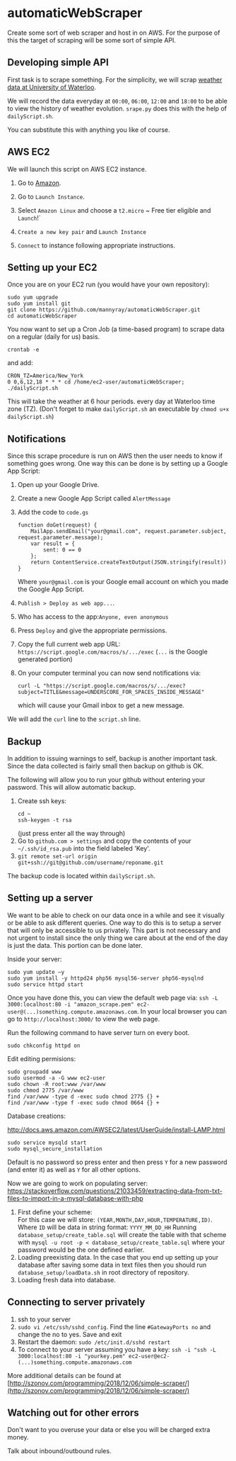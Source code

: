 # automaticWebScraper

Create some sort of web scraper and host in on AWS. For the purpose of this the target of scraping will be some sort of simple API.

## Developing simple API

First task is to scrape something. For the simplicity, we will scrap [weather data at University of Waterloo](https://github.com/uWaterloo/api-documentation/blob/master/v2/weather/current.md).

We will record the data everyday at `00:00`, `06:00`, `12:00` and `18:00` to be able to view the history of weather evolution. `srape.py` does this with the help of `dailyScript.sh`.

You can substitute this with anything you like of course.

## AWS EC2

We will launch this script on AWS EC2 instance.

1. Go to [Amazon](https://console.aws.amazon.com/ec2/v2/home).

2. Go to `Launch Instance`.

3. Select `Amazon Linux` and choose a `t2.micro` ~ Free tier eligible and `Launch`!`

4. `Create a new key pair` and `Launch Instance`

5. `Connect` to instance following appropriate instructions.

## Setting up your EC2

Once you are on your EC2 run (you would have your own repository):
```
sudo yum upgrade
sudo yum install git
git clone https://github.com/mannyray/automaticWebScraper.git
cd automaticWebScraper
```

You now want to set up a Cron Job (a time-based program) to scrape data on a regular (daily for us) basis.

```
crontab -e
```

and add:
```
CRON_TZ=America/New_York
0 0,6,12,18 * * * cd /home/ec2-user/automaticWebScraper; ./dailyScript.sh
```
This will take the weather at 6 hour periods. every day at Waterloo time zone (TZ). (Don't forget to make `dailyScript.sh` an executable by `chmod u+x dailyScript.sh`)

## Notifications

Since this scrape procedure is run on AWS then the user needs to know if something goes wrong. One way this can be done is by setting up a Google App Script:

 
1. Open up your Google Drive.

2. Create a new Google App Script called `AlertMessage`

3. Add the code to `code.gs`  
	```
	function doGet(request) {
		MailApp.sendEmail("your@gmail.com", request.parameter.subject, request.parameter.message);
		var result = {
			sent: 0 == 0
		};
		return ContentService.createTextOutput(JSON.stringify(result))
	}
	```
	Where `your@gmail.com` is your Google email account on which you made the Google App Script.

4. `Publish > Deploy as web app...`.

5. Who has access to the app:`Anyone, even anonymous`

6. Press `Deploy` and give the appropriate permissions.

7. Copy the full current web app URL: `https://script.google.com/macros/s/.../exec` (`...` is the Google generated portion)

8. On your computer terminal you can now send notifications via:  
	```
	curl -L "https://script.google.com/macros/s/.../exec?subject=TITLE&message=UNDERSCORE_FOR_SPACES_INSIDE_MESSAGE"
	```
	which will cause your Gmail inbox to get a new message.

We will add the `curl` line to the `script.sh` line.


## Backup

In addition to issuing warnings to self, backup is another important task. Since the data collected is fairly small then backup on github is OK. 


The following will allow you to run your github without entering your password. This will allow automatic backup.
1. Create ssh keys:  
	```
	cd ~
	ssh-keygen -t rsa
	```
	(just press enter all the way through)
2. Go to `github.com > settings` and copy the contents of your `~/.ssh/id_rsa.pub` into the field labeled 'Key'.
3. `git remote set-url origin git+ssh://git@github.com/username/reponame.git`

The backup code is located within `dailyScript.sh`.


## Setting up a server

We want to be able to check on our data once in a while and see it visually or be able to ask different queries. One way to do this is to setup a server that will only be accessible to us privately. This part is not necessary and not urgent to install since the only thing we care about at the end of the day is just the data. This portion can be done later.

Inside your server:

```
sudo yum update –y
sudo yum install -y httpd24 php56 mysql56-server php56-mysqlnd
sudo service httpd start
```

Once you have done this, you can view the default web page via: `ssh -L 3000:localhost:80 -i "amazon_scrape.pem" ec2-user@(...)something.compute.amazonaws.com`. In your local browser you can go to `http://localhost:3000/` to view the web page.


Run the following command to have server turn on every boot.
```
sudo chkconfig httpd on
```

Edit editing permisions:
```
sudo groupadd www
sudo usermod -a -G www ec2-user
sudo chown -R root:www /var/www
sudo chmod 2775 /var/www
find /var/www -type d -exec sudo chmod 2775 {} +
find /var/www -type f -exec sudo chmod 0664 {} +
```

Database creations:

http://docs.aws.amazon.com/AWSEC2/latest/UserGuide/install-LAMP.html
```
sudo service mysqld start
sudo mysql_secure_installation
```
Default is no password so press enter and then press `Y` for a new password (and enter it) as well as `Y` for all other options.

Now we are going to work on populating server:
https://stackoverflow.com/questions/21033459/extracting-data-from-txt-files-to-import-in-a-mysql-database-with-php

1. First define your scheme:  
	For this case we will store: `(YEAR,MONTH,DAY,HOUR,TEMPERATURE,ID)`. Where `ID` will be data in string format: `YYYY_MM_DD_HH`
	Running `database_setup/create_table.sql` will create the table with that scheme with `mysql -u root -p < database_setup/create_table.sql` where your password would be the one defined earlier. 
2. Loading preexisting data. In the case that you end up setting up your database after saving some data in text files then you should run `database_setup/loadData.sh` in root directory of repository. 
3. Loading fresh data into database.

## Connecting to server privately

1. ssh to your server
2. `sudo vi /etc/ssh/sshd_config`. Find the line `#GatewayPorts no` and change the no to yes. Save and exit
3. Restart the daemon: `sudo /etc/init.d/sshd restart`
4. To connect to your server assuming you have a key: `ssh -i "ssh -L 3000:localhost:80 -i "yourkey.pem" ec2-user@ec2-(...)something.compute.amazonaws.com`

More additional details can be found at [http://szonov.com/programming/2018/12/06/simple-scraper/](http://szonov.com/programming/2018/12/06/simple-scraper/)



## Watching out for other errors

Don't want to you overuse your data or else you will be charged extra money.

Talk about inbound/outbound rules.
